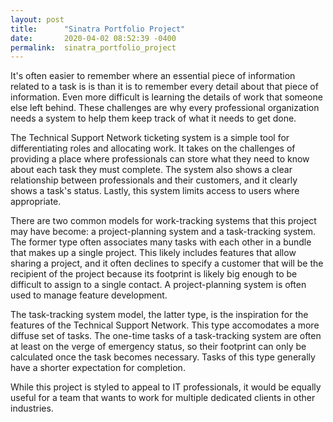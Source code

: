 ```yaml
---
layout: post
title:      "Sinatra Portfolio Project"
date:       2020-04-02 08:52:39 -0400
permalink:  sinatra_portfolio_project
---
```


It's often easier to remember where an essential piece of information related to a task is is than it is to remember every detail about that piece of information. Even more difficult is learning the details of work that someone else left behind. These challenges are why every professional organization needs a system to help them keep track of what it needs to get done. 

The Technical Support Network ticketing system is a simple tool for differentiating roles and allocating work. It takes on the challenges of providing a place where professionals can store what they need to know about each task they must complete. The system also shows a clear relationship between professionals and their customers, and it clearly shows a task's status. Lastly, this system  limits access to users where appropriate.

There are two common models for work-tracking systems that this project may have become: a project-planning system and a task-tracking system. The former type often associates many tasks with each other in a bundle that makes up a single project. This likely includes features that allow sharing a project, and it often declines to specify a customer that will be the recipient of the project because its footprint is likely big enough to be difficult to assign to a single contact. A project-planning system is often used to manage feature development.

The task-tracking system model, the latter type, is the inspiration for the features of the Technical Support Network. This type accomodates a more diffuse set of tasks. The one-time tasks of a task-tracking system are often at least on the verge of emergency status, so their footprint can only be calculated once the task becomes necessary. Tasks of this type generally have a shorter expectation for completion.

 While this project is styled to appeal to IT professionals, it would be equally useful for a team that wants to work for multiple dedicated clients in other industries.
